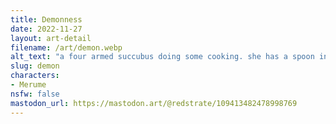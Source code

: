 ```yaml
---
title: Demonness
date: 2022-11-27
layout: art-detail
filename: /art/demon.webp
alt_text: "a four armed succubus doing some cooking. she has a spoon in one hand, stewing something in a pan in another, tasting her finger, and looking at the recipe."
slug: demon
characters:
- Merume
nsfw: false
mastodon_url: https://mastodon.art/@redstrate/109413482478998769
---
```

